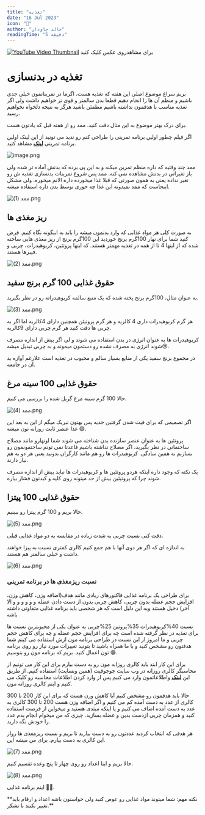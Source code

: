 ```yaml
---
title: "تغذیه"
date: "16 Jul 2023"
icon: "🍇"
author: "خالد جاودان"
readingTime: "5 دقیقه"
---
```


[![YouTube Video Thumbnail](https://i.postimg.cc/5t7CPtCb/3.png)](https://youtu.be/5KofqhFUP8E)
[](https://youtu.be/5KofqhFUP8E)
برای مشاهدروی عکس کلیک کنید

# تغذیه در بدنسازی

بریم سراغ موضوع اصلی این هفته که تغذیه هست، اگرما در تمریناتمون خیلی جدی باشیم و منظم آن ها را انجام دهیم قطعا بدن سالمتر و قوی تر خواهیم داشت ولی اگر تغذیه مناسب با هدفمون نداشته باشیم مطمئن باشید هرگز به نتیجه دلخواه نخواهیم رسید.

برای درک بهتر موضوع به این مثال دقت کنید. ممد رو از هفته قبل که یادتون هست.

اگر فیلم چطور اولین برنامه تمرینی را طراحی کنم رو ندید می تونید از این لینک اولین برنامه تمرینی [**لینک**](https://jojofit.vercel.app/posts/first-workout-plan) مشاهد کنید.

![image.png](https://i.postimg.cc/fLWY3BbB/image.png)

ممد چند وقتیه که داره منظم تمرین میکنه و به این پی برده که بدنش آماده تر شده ولی باز تغیراتی در بدنش مشاهده نمی کنه. ممد پس شروع تمرینات بدنسازی تغذیه ش رو تغیر نداده یعنی به همون صورتی که قبلا غذا میخورده داره الانم میخوره. ولی مشکل اینجاست که ممد نمیدونه این غذا چه جوری توسط بدن داره استفاده میشه.

![ممد (1).png](https://i.postimg.cc/cJBQ4Vdv/1.png)

## ریز مغذی ها

به صورت کلی هر مواد غذایی که وارد بدنمون میشه را باید به اینگونه نگاه کنیم. فرض کنید شما برای نهار 100گرم برنج خوردید این 100گرم برنج از ریز مغذی هایی ساخته شده که از اینها 4 تا از همه در تغذیه مهمتر هستند. که اینها پروتئین، کربوهیدرات، چربی و فیبرها هستند.

![ممد (2).png](https://i.postimg.cc/TP6VxRv8/2.png)

## حقوق غذایی 100 گرم برنج سفید

به عنوان مثال، 100گرم برنج پخته شده که یک منبع سالمه کربوهیدراته رو در نظر بگیرید.

![ممد (3).png](https://i.postimg.cc/SNn77TfP/3.png)

هر گرم کربوهیدرات داری 4 کالریه و هر گرم پروتیئن همچنین دارای 4کالریه اما اگر به چربی ها دقت کنید هر گرم چربی دارای 9کالریه.

کربوهیدرات ها به عنوان انرژی در بدن استفاده می شوند و لی اگر بیش از اندازه مصرف شوند انرژی به مصرف نشده رو دستمون میمونه و به چربی تبدیل میشه😢.

در مجموع برنج سفید یکی از منابع بسیار سالم و محبوب در تغذیه است علارغم آوازه بد آن در جامعه.

## حقوق غذایی 100 سینه مرغ

حالا 100 گرم سینه مرغ گریل شده را بررسی می کنیم.

![ممد (4).png](https://i.postimg.cc/DZCL1LJF/4.png)

اگر تصمیمی که برای فیت شدن گرفتین جدیه پس بهتون تبریک میگم از این به بعد این غذا عنصر ثابت روزانه تون میشه 😄.

پروتئین ها به عنوان عنصر سازنده بدن شناخته می شوند شما اونهارو مانند مصلاح ساختمانی در نظر بگیرید، اگر مصلاح نداشته باشیم قاعدتا نمی تونم ساختمونمون رو بسازیم به همین سادگی. کربوهیدرات ها رو هم مانند کارگران بدونید یعنی هر دو به هم نیاز دارند.

یک نکته که وجود داره اینکه هردو پروتئین ها و کربوهیدرات ها نباید بیش از اندازه مصرف شوند چرا که پروتیئین بیش از حد میتونه روی کلیه و کبدتون فشار بیاره.

## حقوق غذایی 100 پیتزا

حالا بریم و 100 گرم پیتزا رو ببینیم.

![ممد (5).png](https://i.postimg.cc/wTn5WXWj/5.png)

دقت کنی نسبت چربی به شدت زیاده در مقایسه به دو مواد غذایی قبلی.

به اندازه ای که اگر هر دوی آنها با هم جمع کنیم کالری کمتری نسبت به پیزا خواهند داشت و خیلی سالمتر هم هستند.

![ممد (6).png](https://i.postimg.cc/bwbx4ZMH/6.png)

### نسبت ریزمغذی ها در برنامه تمرینی

برای طراحی یک برنامه غذایی فاکتورهای زیادی مانند هدف(اضافه وزن، کاهش وزن، افزایش حجم عضله بدون چربی، کاهش چربی بدون از دست دادن عضله و و و و و و الا آخر) دخیل هستند وبه این دلیل است که هر شحصی باید برنامه غذایی متفاوتی داشته باشه

نسبت 40%کربوهیدرات 35%پروتین 25%چربی به عنوان یکی از محبوبترین نسبت ها برای تغذیه در نظر گرفته شده است چه برای افزایش حجم عضله و چه برای کاهش حجم چربی و ما امروز از این نسبت در طراحی برنامه مون ازش استفاده می کینم شما هدفتون رو مشخص کنید و با ما همراه باشید تا بتونید تغییرات مورد نیاز رو روی برنامه تون اعمال کنید. بریم که برنامه مون رو بنوسیم 😁.

برای این کار ابتد باید کالری روزانه مون رو به دست بیارم برای این کار می تونیم از محاسبگر کالری روزانه در وب سایت جوجوفیت (همین وبسایت) استفاده کنیم. از طریق این [**لینک**](https://jojofit.vercel.app/BMR-calculator) واطلاعاتمون وارد می کنیم پس از وارد کردن اطلاعات محاسبه رو کلیک می کنیم و اینم کالری روزانه مون.

حالا باید هدفمون رو مشخص کنیم آیا کاهش وزن هست که برای این کار 200 تا 300 کالری از عدد به دست آمده کم می کنیم و اگر اضافه وزن هست 200 تا 300 کالری به عدد به دست آمده اضاف می کنیم و یا اینکه مبتدی هستید و میخواین از فرصت استفاده کنید و همزمان چربی ازدست بدین و عضله بسازید. چیزی که من میخوام انجام بدم عدد را خودش نگه دارید.

هر هدفی که انتخاب کردید عددتون رو به دست بیارید تا بریم و نسبت ریزمغذی ها رواز این کالری به دست بیارم. برای من میشه این.

![ممد (7).png](https://i.postimg.cc/05W0SRDm/7.png)

حالا بریم و اینا اعداد رو روی چهار تا پنج وعده تقسیم کنیم.

![ممد (8).png](https://i.postimg.cc/ZnMPzp4j/8.png)

اینم برنامه غذایی 🤝😋.

\*\*نکته مهم: شما میتوند مواد غذایی رو عوض کنید ولی حواستون باشه اعداد و ارقام باید تغییر نکنند با تشکر.\*\*
